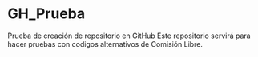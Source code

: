 # GH_Prueba
Prueba de creación de repositorio en GitHub
Este repositorio servirá para hacer pruebas con codigos alternativos de Comisión Libre.
